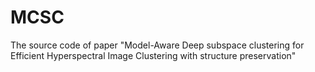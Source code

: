 # MCSC
The source code of paper "Model-Aware Deep subspace clustering for Efficient Hyperspectral Image Clustering with structure preservation"
